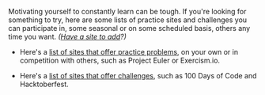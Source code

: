 Motivating yourself to constantly learn can be tough. If you're looking for something to try, here are some lists of practice sites and challenges you can participate in, some seasonal or on some scheduled basis, others any time you want. *([Have a site to add](CONTRIBUTING.md)?)*

* Here's a [list of sites that offer practice problems](practice.md), on your own or in competition with others, such as Project Euler or Exercism.io.

* Here's a [list of sites that offer challenges](challenges.md), such as 100 Days of Code and Hacktoberfest.
